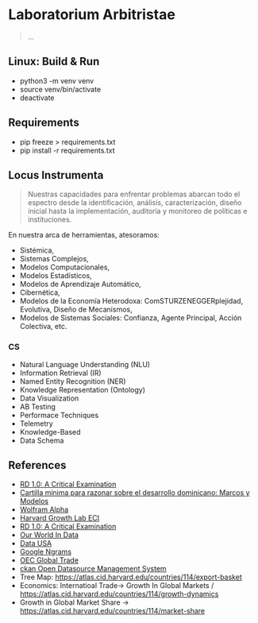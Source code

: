 # Laboratorium Arbitristae

> ...

## Linux: Build & Run

- python3 -m venv venv
- source venv/bin/activate
- deactivate

## Requirements

- pip freeze > requirements.txt
- pip install -r requirements.txt

## Locus Instrumenta

> Nuestras capacidades para enfrentar problemas abarcan todo el espectro desde la identificación, análisis, caracterización, diseño inicial hasta la implementación, auditoría y monitoreo de políticas e instituciones.

En nuestra arca de herramientas, atesoramos:

- Sistémica,
- Sistemas Complejos,
- Modelos Computacionales,
- Modelos Estadísticos,
- Modelos de Aprendizaje Automático,
- Cibernética,
- Modelos de la Economía Heterodoxa: ComSTURZENEGGERplejidad, Evolutiva, Diseño de Mecanismos,
- Modelos de Sistemas Sociales: Confianza, Agente Principal, Acción Colectiva, etc.

### CS

- Natural Language Understanding (NLU)
- Information Retrieval (IR)
- Named Entity Recognition (NER)
- Knowledge Representation (Ontology)
- Data Visualization
- AB Testing
- Performace Techniques
- Telemetry
- Knowledge-Based
- Data Schema

## References

- [RD 1.0: A Critical Examination](https://fantastic-earl-35c.notion.site/RD-1-0-A-Critical-Examination-e15114746a8f44cda60f2e3402cc14d8)
- [Cartilla minima para razonar sobre el desarrollo dominicano: Marcos y Modelos](https://fantastic-earl-35c.notion.site/Cartilla-minima-para-razonar-sobre-el-desarrollo-dominicano-Marcos-y-Modelos-11b956e8f40e80638c24db128a9a26e3?pvs=74)
- [Wolfram Alpha](https://www.wolframalpha.com/)
- [Harvard Growth Lab ECI](https://atlas.cid.harvard.edu)
- [RD 1.0: A Critical Examination](https://fantastic-earl-35c.notion.site/RD-1-0-A-Critical-Examination-e15114746a8f44cda60f2e3402cc14d8?pvs=4)
- [Our World In Data](https://ourworldindata.org/)
- [Data USA](https://datausa.io/)
- [Google Ngrams](https://books.google.com/ngrams/)
- [OEC Global Trade](https://oec.world/en)
- [ckan Open Datasource Management System](https://ckan.org/)
- Tree Map: https://atlas.cid.harvard.edu/countries/114/export-basket
- Economics: Internatioal Trade->  Growth In Global Markets / https://atlas.cid.harvard.edu/countries/114/growth-dynamics
- Growth in Global Market Share -> https://atlas.cid.harvard.edu/countries/114/market-share

